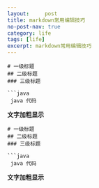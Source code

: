 ```yaml
---
layout:     post
title: markdown常用编辑技巧
no-post-nav: true
category: life
tags: [life]
excerpt: markdown常用编辑技巧
---
```


```
# 一级标题
## 二级标题
### 三级标题

```java
 java 代码
```

**文字加粗显示**
```
# 一级标题
## 二级标题
### 三级标题

```java
 java 代码
```

**文字加粗显示**


